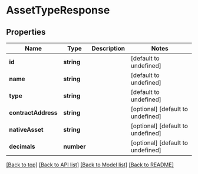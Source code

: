 # AssetTypeResponse

## Properties

|Name | Type | Description | Notes|
|------------ | ------------- | ------------- | -------------|
|**id** | **string** |  | [default to undefined]|
|**name** | **string** |  | [default to undefined]|
|**type** | **string** |  | [default to undefined]|
|**contractAddress** | **string** |  | [optional] [default to undefined]|
|**nativeAsset** | **string** |  | [optional] [default to undefined]|
|**decimals** | **number** |  | [optional] [default to undefined]|




[[Back to top]](#) [[Back to API list]](../../README.md#documentation-for-api-endpoints) [[Back to Model list]](../../README.md#documentation-for-models) [[Back to README]](../../README.md)
